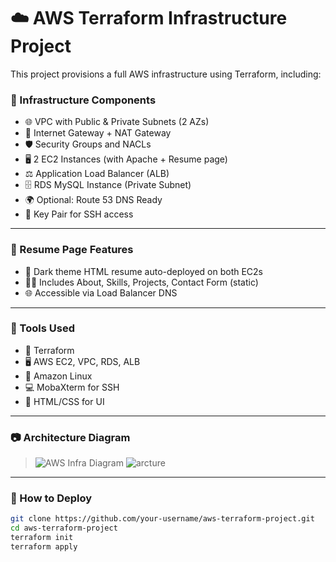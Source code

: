 # ☁️ AWS Terraform Infrastructure Project

This project provisions a full AWS infrastructure using Terraform, including:

### 🚧 Infrastructure Components
- 🌐 VPC with Public & Private Subnets (2 AZs)
- 🔐 Internet Gateway + NAT Gateway
- 🛡️ Security Groups and NACLs
- 🖥️ 2 EC2 Instances (with Apache + Resume page)
- ⚖️ Application Load Balancer (ALB)
- 🗄️ RDS MySQL Instance (Private Subnet)
- 🌍 Optional: Route 53 DNS Ready
- 🔑 Key Pair for SSH access

---

### 🧾 Resume Page Features
- 🖤 Dark theme HTML resume auto-deployed on both EC2s
- 👨‍💻 Includes About, Skills, Projects, Contact Form (static)
- 🌐 Accessible via Load Balancer DNS

---

### 🔧 Tools Used
- 🧰 Terraform
- 🖥️ AWS EC2, VPC, RDS, ALB
- 🐧 Amazon Linux
- 💻 MobaXterm for SSH
- 🎨 HTML/CSS for UI

---

### 📷 Architecture Diagram

> ![AWS Infra Diagram](insert-your-architecture-image-url-here)
![arcture](https://github.com/user-attachments/assets/5a4d10c2-7beb-470c-9f61-e1e2ee397566)

---

### 🚀 How to Deploy

```bash
git clone https://github.com/your-username/aws-terraform-project.git
cd aws-terraform-project
terraform init
terraform apply
